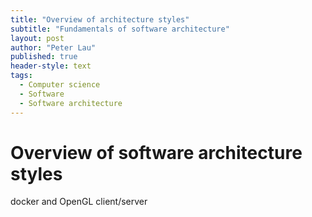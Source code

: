 ```yaml
---
title: "Overview of architecture styles"
subtitle: "Fundamentals of software architecture"
layout: post
author: "Peter Lau"
published: true
header-style: text
tags:
  - Computer science
  - Software
  - Software architecture
---
```



# Overview of software architecture styles





docker and OpenGL client/server 


